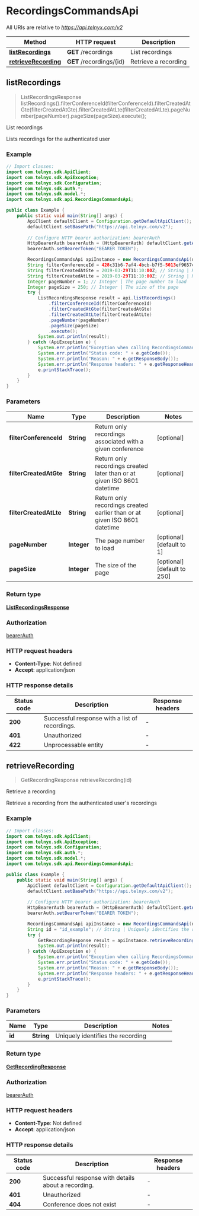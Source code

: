 # RecordingsCommandsApi

All URIs are relative to *https://api.telnyx.com/v2*

Method | HTTP request | Description
------------- | ------------- | -------------
[**listRecordings**](RecordingsCommandsApi.md#listRecordings) | **GET** /recordings | List recordings
[**retrieveRecording**](RecordingsCommandsApi.md#retrieveRecording) | **GET** /recordings/{id} | Retrieve a recording



## listRecordings

> ListRecordingsResponse listRecordings().filterConferenceId(filterConferenceId).filterCreatedAtGte(filterCreatedAtGte).filterCreatedAtLte(filterCreatedAtLte).pageNumber(pageNumber).pageSize(pageSize).execute();

List recordings

Lists recordings for the authenticated user

### Example

```java
// Import classes:
import com.telnyx.sdk.ApiClient;
import com.telnyx.sdk.ApiException;
import com.telnyx.sdk.Configuration;
import com.telnyx.sdk.auth.*;
import com.telnyx.sdk.model.*;
import com.telnyx.sdk.api.RecordingsCommandsApi;

public class Example {
    public static void main(String[] args) {
        ApiClient defaultClient = Configuration.getDefaultApiClient();
        defaultClient.setBasePath("https://api.telnyx.com/v2");
        
        // Configure HTTP bearer authorization: bearerAuth
        HttpBearerAuth bearerAuth = (HttpBearerAuth) defaultClient.getAuthentication("bearerAuth");
        bearerAuth.setBearerToken("BEARER TOKEN");

        RecordingsCommandsApi apiInstance = new RecordingsCommandsApi(defaultClient);
        String filterConferenceId = 428c31b6-7af4-4bcb-b7f5-5013ef9657c1; // String | Return only recordings associated with a given conference
        String filterCreatedAtGte = 2019-03-29T11:10:00Z; // String | Return only recordings created later than or at given ISO 8601 datetime
        String filterCreatedAtLte = 2019-03-29T11:10:00Z; // String | Return only recordings created earlier than or at given ISO 8601 datetime
        Integer pageNumber = 1; // Integer | The page number to load
        Integer pageSize = 250; // Integer | The size of the page
        try {
            ListRecordingsResponse result = api.listRecordings()
                .filterConferenceId(filterConferenceId)
                .filterCreatedAtGte(filterCreatedAtGte)
                .filterCreatedAtLte(filterCreatedAtLte)
                .pageNumber(pageNumber)
                .pageSize(pageSize)
                .execute();
            System.out.println(result);
        } catch (ApiException e) {
            System.err.println("Exception when calling RecordingsCommandsApi#listRecordings");
            System.err.println("Status code: " + e.getCode());
            System.err.println("Reason: " + e.getResponseBody());
            System.err.println("Response headers: " + e.getResponseHeaders());
            e.printStackTrace();
        }
    }
}
```

### Parameters


Name | Type | Description  | Notes
------------- | ------------- | ------------- | -------------
 **filterConferenceId** | **String**| Return only recordings associated with a given conference | [optional]
 **filterCreatedAtGte** | **String**| Return only recordings created later than or at given ISO 8601 datetime | [optional]
 **filterCreatedAtLte** | **String**| Return only recordings created earlier than or at given ISO 8601 datetime | [optional]
 **pageNumber** | **Integer**| The page number to load | [optional] [default to 1]
 **pageSize** | **Integer**| The size of the page | [optional] [default to 250]

### Return type

[**ListRecordingsResponse**](ListRecordingsResponse.md)

### Authorization

[bearerAuth](../README.md#bearerAuth)

### HTTP request headers

- **Content-Type**: Not defined
- **Accept**: application/json

### HTTP response details
| Status code | Description | Response headers |
|-------------|-------------|------------------|
| **200** | Successful response with a list of recordings. |  -  |
| **401** | Unauthorized |  -  |
| **422** | Unprocessable entity |  -  |


## retrieveRecording

> GetRecordingResponse retrieveRecording(id)

Retrieve a recording

Retrieve a recording from the authenticated user's recordings

### Example

```java
// Import classes:
import com.telnyx.sdk.ApiClient;
import com.telnyx.sdk.ApiException;
import com.telnyx.sdk.Configuration;
import com.telnyx.sdk.auth.*;
import com.telnyx.sdk.model.*;
import com.telnyx.sdk.api.RecordingsCommandsApi;

public class Example {
    public static void main(String[] args) {
        ApiClient defaultClient = Configuration.getDefaultApiClient();
        defaultClient.setBasePath("https://api.telnyx.com/v2");
        
        // Configure HTTP bearer authorization: bearerAuth
        HttpBearerAuth bearerAuth = (HttpBearerAuth) defaultClient.getAuthentication("bearerAuth");
        bearerAuth.setBearerToken("BEARER TOKEN");

        RecordingsCommandsApi apiInstance = new RecordingsCommandsApi(defaultClient);
        String id = "id_example"; // String | Uniquely identifies the recording
        try {
            GetRecordingResponse result = apiInstance.retrieveRecording(id);
            System.out.println(result);
        } catch (ApiException e) {
            System.err.println("Exception when calling RecordingsCommandsApi#retrieveRecording");
            System.err.println("Status code: " + e.getCode());
            System.err.println("Reason: " + e.getResponseBody());
            System.err.println("Response headers: " + e.getResponseHeaders());
            e.printStackTrace();
        }
    }
}
```

### Parameters


Name | Type | Description  | Notes
------------- | ------------- | ------------- | -------------
 **id** | **String**| Uniquely identifies the recording |

### Return type

[**GetRecordingResponse**](GetRecordingResponse.md)

### Authorization

[bearerAuth](../README.md#bearerAuth)

### HTTP request headers

- **Content-Type**: Not defined
- **Accept**: application/json

### HTTP response details
| Status code | Description | Response headers |
|-------------|-------------|------------------|
| **200** | Successful response with details about a recording. |  -  |
| **401** | Unauthorized |  -  |
| **404** | Conference does not exist |  -  |

